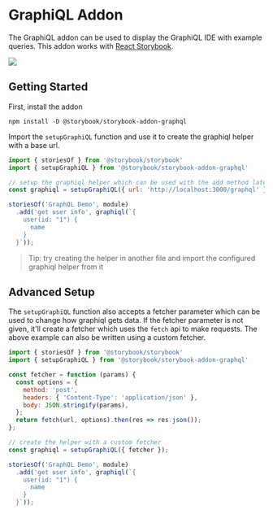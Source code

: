 # GraphiQL Addon

The GraphiQL addon can be used to display the GraphiQL IDE with example queries. This addon works with [React Storybook](https://github.com/storybookhq/react-storybook).

![](docs/screenshot.png)

## Getting Started

First, install the addon

```shell
npm install -D @storybook/storybook-addon-graphql
```

Import the `setupGraphiQL` function and use it to create the graphiql helper with a base url.

```js
import { storiesOf } from '@storybook/storybook'
import { setupGraphiQL } from '@storybook/storybook-addon-graphql'

// setup the graphiql helper which can be used with the add method later
const graphiql = setupGraphiQL({ url: 'http://localhost:3000/graphql' });

storiesOf('GraphQL Demo', module)
  .add('get user info', graphiql(`{
    user(id: "1") {
      name
    }
  }`));
```

> Tip: try creating the helper in another file and import the configured graphiql helper from it

## Advanced Setup

The `setupGraphiQL` function also accepts a fetcher parameter which can be used to change how graphiql gets data. If the fetcher parameter is not given, it'll create a fetcher which uses the `fetch` api to make requests. The above example can also be written using a custom fetcher.

```js
import { storiesOf } from '@storybook/storybook'
import { setupGraphiQL } from '@storybook/storybook-addon-graphql'

const fetcher = function (params) {
  const options = {
    method: 'post',
    headers: { 'Content-Type': 'application/json' },
    body: JSON.stringify(params),
  };
  return fetch(url, options).then(res => res.json());
};

// create the helper with a custom fetcher
const graphiql = setupGraphiQL({ fetcher });

storiesOf('GraphQL Demo', module)
  .add('get user info', graphiql(`{
    user(id: "1") {
      name
    }
  }`));
```
